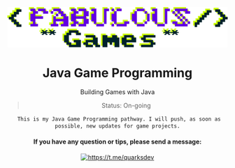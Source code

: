 <div align="center"><img src="./img/fabulousGames.svg" alt="Hi" />

# Java Game Programming

Building Games with Java

> Status: On-going

     This is my Java Game Programming pathway. I will push, as soon as possible, new updates for game projects.

</div>

<div align="center">

#### If you have any question or tips, please send a message:

<!--Telegram-->
<a href="https://t.me/quarksdev"><img src="https://img.shields.io/badge/-Marc@Quarks%20Dev-6200e1?style=flat-square&logo=Telegram&logoColor=white&link=https://t.me/quarksdev" alt="https://t.me/quarksdev" /></a>
</div>
